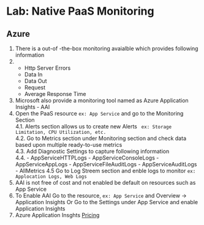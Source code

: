 # Lab: Native PaaS Monitoring

## Azure

1. There is a out-of -the-box monitoring avaialble which provides following information
2.  - Http Server Errors
    - Data In
    - Data Out
    - Request
    - Average Response Time  
3. Microsoft also provide a monitoring tool named as Azure Application Insights - AAI  
4. Open the PaaS resource ``` ex: App Service ``` and go to the Monitoring Section  
4.1. Alerts section allows us to create new Alerts ``` ex: Storage Limitation, CPU Utilization, etc.```  
4.2. Go to Metrics section under Monitoring section and check data based upon multiple ready-to-use metrics  
4.3. Add Diagnostic Settings to capture following information  
4.4.    - AppServiceHTTPLogs
        - AppServiceConsoleLogs
        - AppServiceAppLogs
        - AppServiceFileAuditLogs
        - AppServiceAuditLogs
        - AllMetrics
4.5 Go to Log Streem section and enble logs to monitor ``` ex: Applocation Logs, Web Logs ```  
5. AAI is not free of cost and not enabled be default on resources such as App Service  
6. To Enable AAI Go to the resource, ``` ex: App Service ``` and Overview -> Application Insights Or Go to the Settings under App Service and enable Application Insights  
7. Azure Application Insghts [Pricing](https://azure.microsoft.com/en-us/pricing/details/monitor/)
